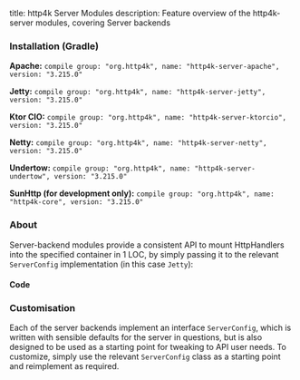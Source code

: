 title: http4k Server Modules
description: Feature overview of the http4k-server modules, covering Server backends

### Installation (Gradle)
**Apache:** ```compile group: "org.http4k", name: "http4k-server-apache", version: "3.215.0"```

**Jetty:** ```compile group: "org.http4k", name: "http4k-server-jetty", version: "3.215.0"```

**Ktor CIO:** ```compile group: "org.http4k", name: "http4k-server-ktorcio", version: "3.215.0"```

**Netty:** ```compile group: "org.http4k", name: "http4k-server-netty", version: "3.215.0"```

**Undertow:** ```compile group: "org.http4k", name: "http4k-server-undertow", version: "3.215.0"```

**SunHttp (for development only):** ```compile group: "org.http4k", name: "http4k-core", version: "3.215.0"```

### About
Server-backend modules provide a consistent API to mount HttpHandlers into the specified container in 1 LOC, by 
simply passing it to the relevant `ServerConfig` implementation (in this case `Jetty`):

#### Code [<img class="octocat"/>](https://github.com/http4k/http4k/blob/master/src/docs/guide/modules/servers/example_http.kt)
<script src="https://gist-it.appspot.com/https://github.com/http4k/http4k/blob/master/src/docs/guide/modules/servers/example_http.kt"></script>

### Customisation
Each of the server backends implement an interface `ServerConfig`, which is written with sensible defaults for the server in questions, 
but is also designed to be used as a starting point for tweaking to API user needs. To customize, simply use the relevant `ServerConfig` 
class as a starting point and reimplement as required.
